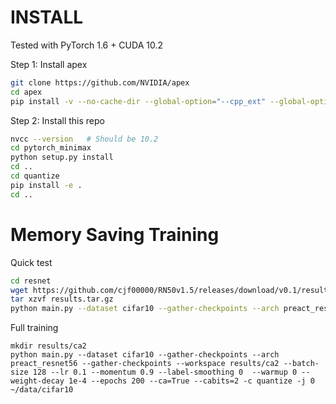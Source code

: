 INSTALL
====
Tested with PyTorch 1.6 + CUDA 10.2

Step 1: Install apex
```bash
git clone https://github.com/NVIDIA/apex
cd apex
pip install -v --no-cache-dir --global-option="--cpp_ext" --global-option="--cuda_ext" ./
```

Step 2: Install this repo
```bash
nvcc --version   # Should be 10.2
cd pytorch_minimax
python setup.py install
cd ..
cd quantize
pip install -e .
cd ..
```

Memory Saving Training
====

Quick test
```bash
cd resnet
wget https://github.com/cjf00000/RN50v1.5/releases/download/v0.1/results.tar.gz
tar xzvf results.tar.gz
python main.py --dataset cifar10 --gather-checkpoints --arch preact_resnet56 --gather-checkpoints --workspace results/exact --batch-size 128 --lr 0.1 --momentum 0.9 --label-smoothing 0  --warmup 0 --weight-decay 1e-4 --epochs 200 --ca=True --cabits=2 -c quantize --resume results/exact/checkpoint-1.pth.tar --epochs 2 --evaluate  -j 0 --training-only   ~/data/cifar10		# Overall var should be around 0.084
```

Full training
```
mkdir results/ca2
python main.py --dataset cifar10 --gather-checkpoints --arch preact_resnet56 --gather-checkpoints --workspace results/ca2 --batch-size 128 --lr 0.1 --momentum 0.9 --label-smoothing 0  --warmup 0 --weight-decay 1e-4 --epochs 200 --ca=True --cabits=2 -c quantize -j 0  ~/data/cifar10
```
